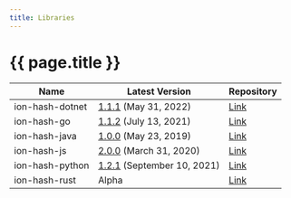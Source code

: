 ```yaml
---
title: Libraries
---
```


# {{ page.title }}

| Name | Latest Version | Repository |
|------|----------------|------|
| ion-hash-dotnet | [1.1.1](https://github.com/amazon-ion/ion-hash-dotnet/releases/latest) (May 31, 2022) | [Link](https://github.com/amazon-ion/ion-hash-dotnet) |
| ion-hash-go | [1.1.2](https://github.com/amazon-ion/ion-hash-go/releases/latest) (July 13, 2021) | [Link](https://github.com/amazon-ion/ion-hash-go) |
| ion-hash-java | [1.0.0](https://github.com/amazon-ion/ion-hash-java/releases/latest) (May 23, 2019) | [Link](https://github.com/amazon-ion/ion-hash-java) |
| ion-hash-js | [2.0.0](https://github.com/amazon-ion/ion-hash-js/releases/latest) (March 31, 2020) | [Link](https://github.com/amazon-ion/ion-hash-js) |
| ion-hash-python | [1.2.1](https://github.com/amazon-ion/ion-hash-python/releases/latest) (September 10, 2021) | [Link](https://github.com/amazon-ion/ion-hash-python) |
| ion-hash-rust | Alpha | [Link](https://github.com/amazon-ion/ion-rust/tree/main/ion-hash) |

